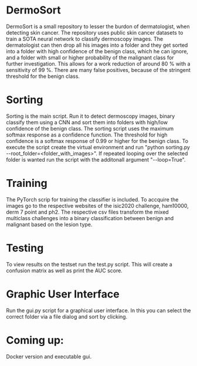 # DermoSort
DermoSort is a small repository to lesser the burdon of dermatologist, when detecting skin cancer. The repository uses public skin cancer datasets to train a SOTA neural network to classify dermoscopy images. The dermatologist can then drop all his images into a folder and they get sorted into a folder with high confidence of the benign class, which he can ignore, and a folder with small or higher probability of the malignant class for further investigation. This allows for a work reduction of around 80 % with a sensitivity of 99 %. There are many false positives, because of the stringent threshold for the benign class.
# Sorting
Sorting is the main script. Run it to detect dermoscopy images, binary classify them using a CNN and sort them into folders with high/low confidence of the benign class. The sorting script uses the maximum softmax response as a confidence function. The threshold for high confidence is a softmax response of 0.99 or higher for the benign class. To execute the script create the virtual environment and run "python sorting.py --root_folder=<folder_with_images>". If repeated looping over the selected folder is wanted run the script with the additonall argument "--loop=True".
# Training
The PyTorch scrip for training the classifier is included. To accquire the images go to the respective websites of the isic2020 challenge, ham10000, derm 7 point and ph2. The respective csv files transform the mixed multiclass challenges into a binary classification between benign and malignant based on the lesion type.
# Testing
To view results on the testset run the test.py script. This will create a confusion matrix as well as print the AUC score.
# Graphic User Interface
Run the gui.py script for a graphical user interface. In this you can select the correct folder via a file dialog and sort by clicking. 
# Coming up:
Docker version and executable gui.
